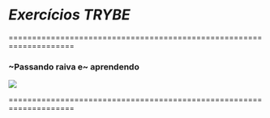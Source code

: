 # *Exercícios TRYBE*
====================================================================

### ~Passando raiva e~ aprendendo

![](https://i.pinimg.com/originals/c6/dd/43/c6dd43d4562a8e1a7c51ba3bd597eedc.gif)

====================================================================

